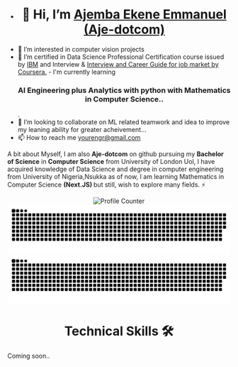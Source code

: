 - <h1 align="center" >👋 Hi, I’m <a href="https://twitter.com/engr17" target="_blank">Ajemba Ekene Emmanuel (Aje-dotcom)</a></h1>
- 👀 I’m interested in computer vision projects 
- 🌱 I’m certified in Data Science Professional Certification course issued by <a href="https://twitter.com/ibm" target="_blank">IBM</a> and Interview & <a href="https://www.linkedin.com/company/ibm" target="_blank">Interview and Career Guide for job market by <a href="https://coursera.org" target="_blank">Coursera.</a> - I'm currently learning <h3 align="center" >AI Engineering plus Analytics with python with Mathematics in Computer Science..</h3>.
- 💞️ I’m looking to collaborate on ML related teamwork and idea to improve my leaning ability for greater acheivement...
- 📫 How to reach me yourengr@gmail.com


A bit about Myself, I am also <b>Aje-dotcom</b> on github pursuing my <b>Bachelor of Science</b> in <b>Computer Science</b> from University of London Uol, I have acquired knowledge of Data Science and degree in computer engineering from University of Nigeria,Nsukka as of now, I am learning Mathematics in Computer Science <b>(Next.JS) </b> but still, wish to explore many fields. ⚡
<div align="center"><img src="https://komarev.com/ghpvc/?username=driptanil&label=Profile%20views&color=6805D3&style=flat" alt="Profile Counter">
<br></div>
<div align="center">
<img src=https://raw.githubusercontent.com/driptanil/driptanil/output/github-contribution-grid-snake-dark.svg#gh-dark-mode-only) alt="github contribution grid snake">
  
<img src="https://raw.githubusercontent.com/driptanil/driptanil/output/github-contribution-grid-snake.svg#gh-light-mode-only" alt="github contribution grid snake progress">
</div>
<h1 size="40px" align="center">Technical Skills 🛠</h1>Coming soon..

<!---
Aje-dotcom/Aje-dotcom is a ✨ special ✨ repository because its `README.md` (this file) appears on your GitHub profile.
You can click the Preview link to take a look at your changes.
--->
